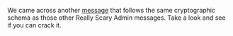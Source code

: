 We came across another [message]($rsa3) that follows the same cryptographic schema as those other Really Scary Admin messages. Take a look and see if you can crack it.